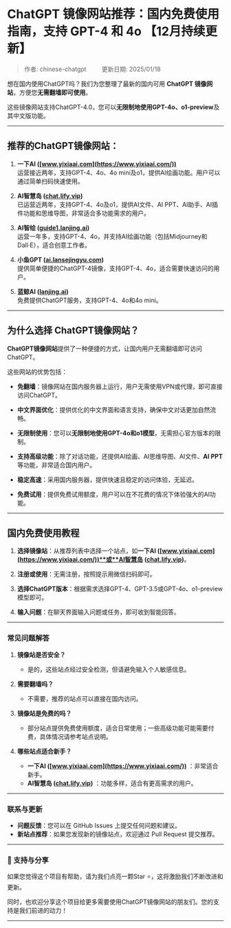 # ChatGPT 镜像网站推荐：国内免费使用指南，支持 GPT-4 和 4o 【12月持续更新】

> 作者: chinese-chatgpt  &emsp;&emsp; 更新日期: 2025/01/18

想在国内使用ChatGPT吗？我们为您整理了最新的国内可用 **ChatGPT 镜像网站**，方便您**无需翻墙即可使用**。

这些镜像网站支持ChatGPT-4.0，您可以**无限制地使用GPT-4o、o1-preview**及其中文版功能。

---

## 推荐的ChatGPT镜像网站：

1. **一下AI ([www.yixiaai.com](https://www.yixiaai.com/))**  
   运营接近两年，支持GPT-4、4o、4o mini及o1，提供AI绘画功能。用户可以通过简单扫码快速使用。

2. **AI智慧岛 ([chat.lify.vip](https://chat.lify.vip/))**  
   已运营近两年，支持GPT-4、4o及o1，提供AI文件、AI PPT、AI助手、AI插件功能和思维导图，非常适合多功能需求的用户。

3. **AI智绘 ([guide1.lanjing.ai](https://guide1.lanjing.ai/))**  
   运营一年多，支持GPT-4、4o，并支持AI绘画功能（包括Midjourney和Dall·E），适合创意工作者。

4. **小鱼GPT ([ai.lansejingyu.com](https://ai.lansejingyu.com/))**  
   提供简单便捷的ChatGPT-4镜像，支持GPT-4、4o，适合需要快速访问的用户。

5. **蓝鲸AI ([lanjing.ai](https://lanjing.ai/))**  
   免费提供ChatGPT服务，支持GPT-4、4o和4o mini。

---

## 为什么选择 ChatGPT镜像网站？

**ChatGPT镜像网站**提供了一种便捷的方式，让国内用户无需翻墙即可访问ChatGPT。

这些网站的优势包括：

- **免翻墙**：镜像网站在国内服务器上运行，用户无需使用VPN或代理，即可直接访问ChatGPT。

- **中文界面优化**：提供优化的中文界面和语言支持，确保中文对话更加自然流畅。

- **无限制使用**：您可以**无限制地使用GPT-4o和o1模型**，无需担心官方版本的限制。

- **支持高级功能**：除了对话功能，还提供AI绘画、AI思维导图、AI文件、**AI PPT**等功能，非常适合国内用户。

- **稳定高速**：采用国内服务器，提供快速且稳定的访问体验，无延迟。

- **免费试用**：提供免费试用额度，用户可以在不花费的情况下体验强大的AI功能。

---

## 国内免费使用教程

1. **选择镜像站**：从推荐列表中选择一个站点，如**一下AI ([www.yixiaai.com](https://www.yixiaai.com/))**或**AI智慧岛 ([chat.lify.vip](https://chat.lify.vip/))**。

2. **注册或使用**：无需注册，按照提示用微信扫码即可。

3. **选择ChatGPT版本**：根据需求选择GPT-4、GPT-3.5或GPT-4o、o1-preview模型即可。

4. **输入问题**：在聊天界面输入问题或任务，即可收到智能回答。

---

### 常见问题解答

1. **镜像站是否安全？**
   - 是的，这些站点经过安全检测，但请避免输入个人敏感信息。

2. **需要翻墙吗？**
   - 不需要，推荐的站点可以直接在国内访问。

3. **镜像站是免费的吗？**
   - 部分站点提供免费使用额度，适合日常使用；一些高级功能可能需要付费，具体情况请参考站点说明。

4. **哪些站点适合新手？**
   - **一下AI ([www.yixiaai.com](https://www.yixiaai.com/))** ：非常适合新手。
   - **AI智慧岛 ([chat.lify.vip](https://chat.lify.vip/))** ：功能多样，适合有更高需求的用户。

---

### 联系与更新

- **问题反馈**：您可以在 GitHub Issues 上提交任何问题和建议。
- **新站点推荐**：如果您发现新的镜像站点，欢迎通过 Pull Request 提交推荐。

---

### 🌟 支持与分享

如果您觉得这个项目有帮助，请为我们点亮一颗Star ⭐，这将激励我们不断改进和更新。

同时，也欢迎分享这个项目给更多需要使用ChatGPT镜像网站的朋友们。您的支持是我们前进的动力！

---
